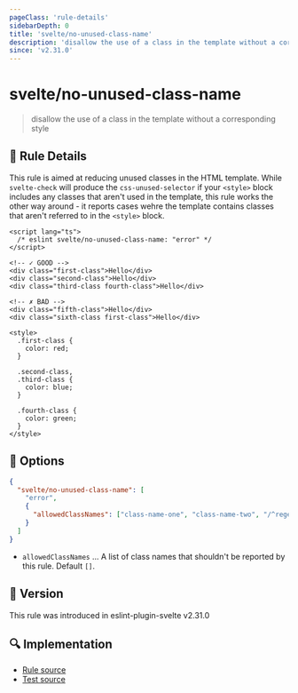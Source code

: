 ```yaml
---
pageClass: 'rule-details'
sidebarDepth: 0
title: 'svelte/no-unused-class-name'
description: 'disallow the use of a class in the template without a corresponding style'
since: 'v2.31.0'
---
```


# svelte/no-unused-class-name

> disallow the use of a class in the template without a corresponding style

## :book: Rule Details

This rule is aimed at reducing unused classes in the HTML template. While `svelte-check` will produce the `css-unused-selector` if your `<style>` block includes any classes that aren't used in the template, this rule works the other way around - it reports cases wehre the template contains classes that aren't referred to in the `<style>` block.

<!--eslint-skip-->

```svelte
<script lang="ts">
  /* eslint svelte/no-unused-class-name: "error" */
</script>

<!-- ✓ GOOD -->
<div class="first-class">Hello</div>
<div class="second-class">Hello</div>
<div class="third-class fourth-class">Hello</div>

<!-- ✗ BAD -->
<div class="fifth-class">Hello</div>
<div class="sixth-class first-class">Hello</div>

<style>
  .first-class {
    color: red;
  }

  .second-class,
  .third-class {
    color: blue;
  }

  .fourth-class {
    color: green;
  }
</style>
```

## :wrench: Options

```json
{
  "svelte/no-unused-class-name": [
    "error",
    {
      "allowedClassNames": ["class-name-one", "class-name-two", "/^regex-.*$/"] // You can also use regex to match class names
    }
  ]
}
```

- `allowedClassNames` ... A list of class names that shouldn't be reported by this rule. Default `[]`.

## :rocket: Version

This rule was introduced in eslint-plugin-svelte v2.31.0

## :mag: Implementation

- [Rule source](https://github.com/sveltejs/eslint-plugin-svelte/blob/main/packages/eslint-plugin-svelte/src/rules/no-unused-class-name.ts)
- [Test source](https://github.com/sveltejs/eslint-plugin-svelte/blob/main/packages/eslint-plugin-svelte/tests/src/rules/no-unused-class-name.ts)
